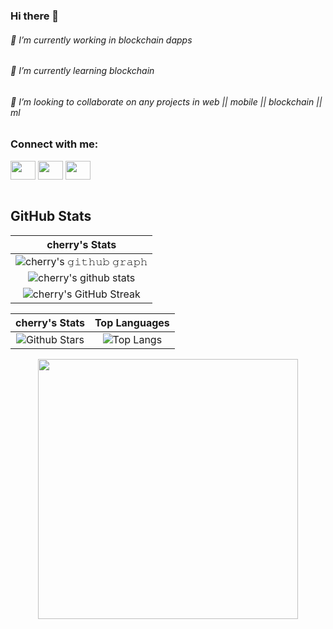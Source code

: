 ### Hi there 👋

###### 🔭 I’m currently working in blockchain dapps
###### 🌱 I’m currently learning blockchain
###### 👯 I’m looking to collaborate on any projects in web || mobile || blockchain || ml




<h3 align="left">Connect with me:</h3>
<p align="left">
<a href="your link" target="blank"><img align="center" src="https://cdn.jsdelivr.net/npm/simple-icons@3.0.1/icons/twitter.svg" alt="" height="30" width="40" /></a>
<a href="https://www.linkedin.com/in/sai-cherry-a59114211/" target="blank"><img align="center" src="https://cdn.jsdelivr.net/npm/simple-icons@3.0.1/icons/linkedin.svg" alt="" height="30" width="40" /></a>
<a href="your link" target="blank"><img align="center" src="https://cdn.jsdelivr.net/npm/simple-icons@3.0.1/icons/instagram.svg" alt="" height="30" width="40" /></a>
  <br/>
<br/>

	
## GitHub Stats


|                                                                     cherry's Stats                                                                     |
|:------------------------------------------------------------------------------------------------------------------------------------------------------:|
| ![cherry's 𝚐𝚒𝚝𝚑𝚞𝚋 𝚐𝚛𝚊𝚙𝚑](https://activity-graph.herokuapp.com/graph?username=saicherry93479&theme=react-dark&hide_border=true&area=true) |
| ![cherry's github stats](https://github-readme-stats.vercel.app/api?username=saicherry93479&show_icons=true&theme=algolia)              | 
| ![cherry's GitHub Streak](https://github-readme-streak-stats.herokuapp.com/?user=saicherry93479&theme=algolia)                    | 
    

|                                                                                                      cherry's Stats                                                                                                       |                                                           Top Languages                                                           |      
|:-------------------------------------------------------------------------------------------------------------------------------------------------------------------------------------------------------------------------:|:---------------------------------------------------------------------------------------------------------------------------------:|
| ![Github Stars](https://github-readme-stats.vercel.app/api?username=saicherry93479&show_icons=true&locale=en&count_private=true&hide_rank=true&custom_title=My%20GitHub%20Stats&disable_animations=true&theme=algolia) | ![Top Langs](https://github-readme-stats.vercel.app/api/top-langs/?username=saicherry93479&langs_count=8&theme=algolia&layout=compact) |





<p align="center">
  <img style="width:26rem; height:auto" src="https://raw.githubusercontent.com/saicherry93479/saicherry93479/41a4790484e268102dfdab2b7c59d440d3ffafab/resources/img/coders-prog.gif"/>
</p>
